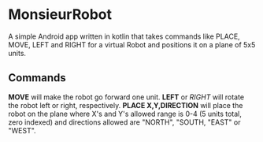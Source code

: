 # MonsieurRobot
A simple Android app written in kotlin that takes commands like PLACE, MOVE, LEFT and RIGHT for a virtual Robot and positions it on a plane of 5x5 units.
## Commands
**MOVE** will make the robot go forward one unit.
**LEFT** or *RIGHT* will rotate the robot left or right, respectively.
**PLACE X,Y,DIRECTION** will place the robot on the plane where X's and Y's allowed range is 0-4 (5 units total, zero indexed) and directions allowed are "NORTH", "SOUTH, "EAST" or "WEST".
